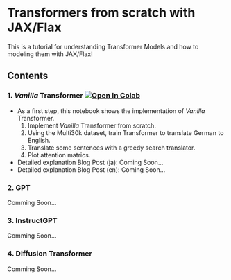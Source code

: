 # Transformers from scratch with JAX/Flax
 This is a tutorial for understanding Transformer Models and how to modeling them with JAX/Flax!
 
## Contents
### 1. *Vanilla* Transformer [![Open In Colab](https://colab.research.google.com/assets/colab-badge.svg)](https://colab.research.google.com/github/kenkenpa2126/Transformers_from_scratch_with_JAX-Flax/blob/main/VanillaTransformer/VanillaTransformer.ipynb) 
  - As a first step, this notebook shows the implementation of *Vanilla* Transformer. 
    1. Implement *Vanilla* Transformer from scratch.
    1. Using the Multi30k dataset, train Transformer to translate German to English.
    1. Translate some sentences with a greedy search translator.
    1. Plot attention matrics.
  - Detailed explanation Blog Post (ja): Coming Soon...
  - Detailed explanation Blog Post (en): Coming Soon...

### 2. GPT
Comming Soon...

### 3. InstructGPT
Comming Soon...

### 4. Diffusion Transformer
Comming Soon...
